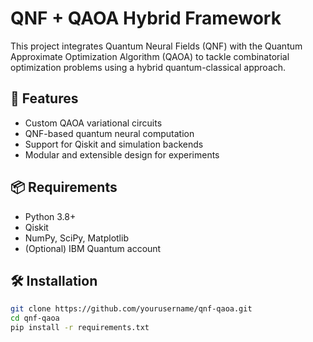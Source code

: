 # QNF + QAOA Hybrid Framework

This project integrates Quantum Neural Fields (QNF) with the Quantum Approximate Optimization Algorithm (QAOA) to tackle combinatorial optimization problems using a hybrid quantum-classical approach.

## 🚀 Features
- Custom QAOA variational circuits
- QNF-based quantum neural computation
- Support for Qiskit and simulation backends
- Modular and extensible design for experiments

## 📦 Requirements
- Python 3.8+
- Qiskit
- NumPy, SciPy, Matplotlib
- (Optional) IBM Quantum account

## 🛠️ Installation
```bash
git clone https://github.com/yourusername/qnf-qaoa.git
cd qnf-qaoa
pip install -r requirements.txt
